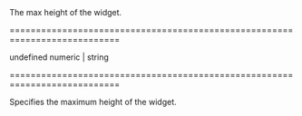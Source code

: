 <!--**
/*-------------------------------------------
    Auto-generated file. Do not modify.
-------------------------------------------

**-->
<!--d-->The max height of the widget.<!--/d-->
===========================================================================
<!--default-->undefined<!--/default-->
<!--type-->numeric | string<!--/type-->
===========================================================================

<!--shortDescription-->
Specifies the maximum height of the widget.
<!--/shortDescription-->

<!--fullDescription-->

<!--/fullDescription-->